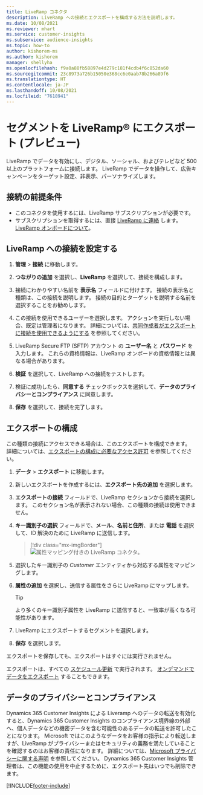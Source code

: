 ```yaml
---
title: LiveRamp コネクタ
description: LiveRamp への接続とエクスポートを構成する方法を説明します。
ms.date: 10/08/2021
ms.reviewer: mhart
ms.service: customer-insights
ms.subservice: audience-insights
ms.topic: how-to
author: kishorem-ms
ms.author: kishorem
manager: shellyha
ms.openlocfilehash: f9a0a88fb58897e4d279c181f4cdb4f6c852da60
ms.sourcegitcommit: 23c8973a726b15050e368cc6e0aab78b266a89f6
ms.translationtype: HT
ms.contentlocale: ja-JP
ms.lasthandoff: 10/08/2021
ms.locfileid: "7618941"
---
```

# <a name="export-segments-to-liverampreg-preview"></a>セグメントを LiveRamp&reg; にエクスポート (プレビュー)

LiveRamp でデータを有効にし、デジタル、ソーシャル、およびテレビなど 500 以上のプラットフォームに接続します。 LiveRamp でデータを操作して、広告キャンペーンをターゲット設定、非表示、パーソナライズします。

## <a name="prerequisites-for-a-connection"></a>接続の前提条件

- このコネクタを使用するには、LiveRamp サブスクリプションが必要です。
- サブスクリプションを取得するには、直接 [LiveRamp に連絡](https://liveramp.com/contact/) します。 [LiveRamp オンボードについて](https://liveramp.com/our-platform/data-onboarding/)。

## <a name="set-up-connection-to-liveramp"></a>LiveRamp への接続を設定する

1. **管理** > **接続** に移動します。

1. **つながりの追加** を選択し、**LiveRamp** を選択して、接続を構成します。

1. 接続にわかりやすい名前を **表示名** フィールドに付けます。 接続の表示名と種類は、この接続を説明します。 接続の目的とターゲットを説明する名前を選択することをお勧めします。

1. この接続を使用できるユーザーを選択します。 アクションを実行しない場合、既定は管理者になります。 詳細については、[共同作成者がエクスポートに接続を使用できるようにする](connections.md#allow-contributors-to-use-a-connection-for-exports) を参照してください。

1. LiveRamp Secure FTP (SFTP) アカウント の **ユーザー名** と **パスワード** を入力します。
これらの資格情報は、LiveRamp オンボードの資格情報とは異なる場合があります。

1. **検証** を選択して、LiveRamp への接続をテストします。

1. 検証に成功したら、**同意する** チェックボックスを選択して、**データのプライバシーとコンプライアンス** に同意します。

1. **保存** を選択して、接続を完了します。

## <a name="configure-an-export"></a>エクスポートの構成

この種類の接続にアクセスできる場合は、このエクスポートを構成できます。 詳細については、[エクスポートの構成に必要なアクセス許可](export-destinations.md#set-up-a-new-export) を参照してください。

1. **データ** > **エクスポート** に移動します。

1. 新しいエクスポートを作成するには、**エクスポート先の追加** を選択します。

1. **エクスポートの接続** フィールドで、LiveRamp セクションから接続を選択します。 このセクション名が表示されない場合、この種類の接続は使用できません。

1. **キー識別子の選択** フィールドで、**メール**、**名前と住所**、または **電話** を選択して、ID 解決のために LiveRamp に送信します。
   > [!div class="mx-imgBorder"]
   > ![属性マッピング付きの LiveRamp コネクタ。](media/export-liveramp-segments.png "属性マッピング付きの LiveRamp コネクタ")

1. 選択したキー識別子の *Customer* エンティティから対応する属性をマッピングします。

1. **属性の追加** を選択し、送信する属性をさらに LiveRamp にマップします。

   > [!TIP]
   > より多くのキー識別子属性を LiveRamp に送信すると、一致率が高くなる可能性があります。

1. LiveRamp にエクスポートするセグメントを選択します。

1. **保存** を選択します。

エクスポートを保存しても、エクスポートはすぐには実行されません。

エクスポートは、すべての [スケジュール更新](system.md#schedule-tab) で実行されます。 [オンデマンドでデータをエクスポート](export-destinations.md#run-exports-on-demand) することもできます。 


## <a name="data-privacy-and-compliance"></a>データのプライバシーとコンプライアンス

Dynamics 365 Customer Insights による Liveramp へのデータの転送を有効化すると、Dynamics 365 Customer Insights のコンプライアンス境界線の外部へ、個人データなどの機密データを含む可能性のあるデータの転送を許可したことになります。 Microsoft ではこのようなデータをお客様の指示により転送しますが、LiveRamp がプライバシーまたはセキュリティの義務を満たしていることを確認するのはお客様の責任になります。 詳細については、[Microsoft プライバシーに関する声明](https://go.microsoft.com/fwlink/?linkid=396732) を参照してください。
Dynamics 365 Customer Insights 管理者は、この機能の使用を中止するために、エクスポート先はいつでも削除できます。

[!INCLUDE[footer-include](../includes/footer-banner.md)]
